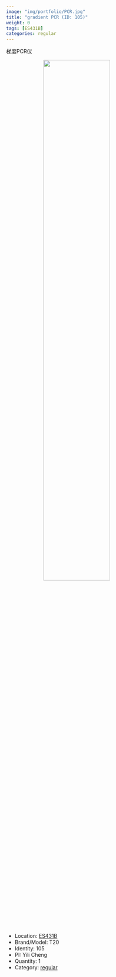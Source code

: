 ```yaml
---
image: "img/portfolio/PCR.jpg"
title: "gradient PCR (ID: 105)"
weight: 0
tags: [ES431B]
categories: regular
---
```


梯度PCR仪

<!--more-->

<img src="../../img/portfolio/PCR.jpg" width="60%" style="display: block; margin: auto;">

- Location: [ES431B](../../tags/es431b)
- Brand/Model: T20
- Identity: 105
- PI: Yili Cheng
- Quantity: 1
- Category: [regular](../../categories/regular)






